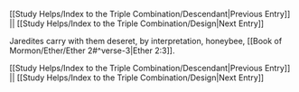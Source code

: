 [[Study Helps/Index to the Triple Combination/Descendant|Previous Entry]]  ||  [[Study Helps/Index to the Triple Combination/Design|Next Entry]]

 Jaredites carry with them deseret, by interpretation, honeybee, [[Book of Mormon/Ether/Ether 2#^verse-3|Ether 2:3]].

[[Study Helps/Index to the Triple Combination/Descendant|Previous Entry]]  ||  [[Study Helps/Index to the Triple Combination/Design|Next Entry]]